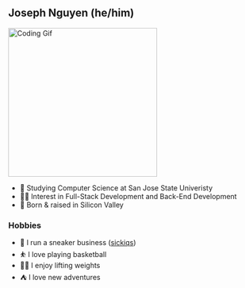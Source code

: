 ## Joseph Nguyen (he/him)
<img alt="Coding Gif" width="300" src="https://media3.giphy.com/media/zNpoqqsIUVqlDcLokQ/200w.gif?cid=6c09b952fkrg280qlghr2k6m7qhjrv2nkbmzyue5kwq9e5fa&ep=v1_gifs_search&rid=200w.gif&ct=g"/>


- 🏫 Studying Computer Science at San Jose State Univeristy
- 🧑‍💻 Interest in Full-Stack Development and Back-End Development
- 🏡 Born & raised in Silicon Valley



### Hobbies
- 👟 I run a sneaker business ([sickiqs](https://www.instagram.com/sickiqs))
- ⛹ I love playing basketball
- 🏋️‍♂️ I enjoy lifting weights
- ⛺ I love new adventures
